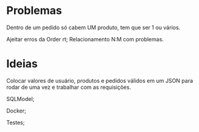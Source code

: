 # Problemas
Dentro de um pedido só cabem UM produto, tem que ser 1 ou vários.

Ajeitar erros da Order rt; Relacionamento N:M com problemas.

# Ideias
Colocar valores de usuário, produtos e pedidos válidos em um JSON para rodar de uma vez e trabalhar com as requisições.

SQLModel;

Docker;

Testes;